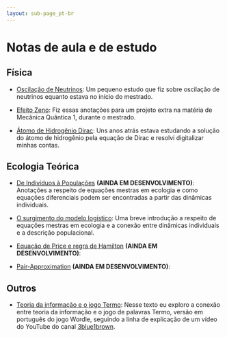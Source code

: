 ```yaml
---
layout: sub-page_pt-br
---
```


# Notas de aula e de estudo

## Física

- [Oscilação de Neutrinos](./assets/pdf/Class-note-oscilacao-neutrinos.pdf): Um pequeno estudo que fiz sobre oscilação de neutrinos equanto estava no início do mestrado.

- [Efeito Zeno](./assets/pdf/Class-note-efeito-zeno-quantico.pdf): Fiz essas anotações para um projeto extra na matéria de Mecânica Quântica 1, durante o mestrado.

- [Átomo de Hidrogênio Dirac](./assets/pdf/Class-note-atomo-H-dirac.pdf): Uns anos atrás estava estudando a solução do átomo de hidrogênio pela equação de Dirac e resolvi digitalizar minhas contas.

## Ecologia Teórica

- [De Indivíduos à Populações](./assets/pdf/Class-note-de-individuos-a-populacoes.pdf) **(AINDA EM DESENVOLVIMENTO)**: Anotações a respeito de equações mestras em ecologia e como equações diferenciais podem ser encontradas a partir das dinâmicas individuais.

- [O surgimento do modelo logístico](./class-notes/pt-br/modelo-logistico-eq-mestre.md): Uma breve introdução a respeito de equações mestras em ecologia e a conexão entre dinâmicas individuais e a descrição populacional.

- [Equação de Price e regra de Hamilton](./class-notes/pt-br/eq-price-&-altruismo.md) **(AINDA EM DESENVOLVIMENTO)**: 

- [Pair-Approximation](./class-notes/pt-br/pair-approximation.md) **(AINDA EM DESENVOLVIMENTO)**: 


## Outros

- [Teoria da informação e o jogo Termo](./class-notes/pt-br/teoria-info.md): Nesse texto eu exploro a conexão entre teoria da informação e o jogo de palavras Termo, versão em português do jogo Wordle, seguindo a linha de explicação de um vídeo do YouTube do canal [3blue1brown](https://www.youtube.com/@3blue1brown).